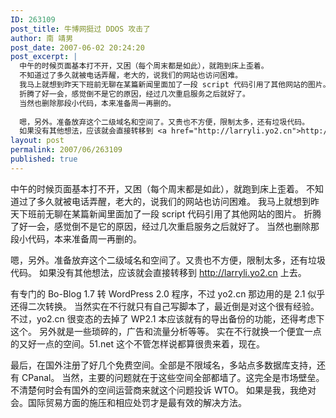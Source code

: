 ```yaml
---
ID: 263109
post_title: 牛博网挺过 DDOS 攻击了
author: 南 靖男
post_date: 2007-06-02 20:24:20
post_excerpt: |
  中午的时候页面基本打不开，又困（每个周末都是如此），就跑到床上歪着。
  不知道过了多久就被电话弄醒，老大的，说我们的网站也访问困难。
  我马上就想到昨天下班前无聊在某篇新闻里面加了一段 script 代码引用了其他网站的图片。
  折腾了好一会，感觉倒不是它的原因，经过几次重启服务之后就好了。
  当然也删除那段小代码，本来准备周一再删的。
  
  嗯，另外。准备放弃这个二级域名和空间了。又贵也不方便，限制太多，还有垃圾代码。
  如果没有其他想法，应该就会直接转移到 <a href="http://larryli.yo2.cn">http://larryli.yo2.cn</a> 上去。
layout: post
permalink: 2007/06/263109
published: true
---
```

中午的时候页面基本打不开，又困（每个周末都是如此），就跑到床上歪着。
不知道过了多久就被电话弄醒，老大的，说我们的网站也访问困难。
我马上就想到昨天下班前无聊在某篇新闻里面加了一段 script 代码引用了其他网站的图片。
折腾了好一会，感觉倒不是它的原因，经过几次重启服务之后就好了。
当然也删除那段小代码，本来准备周一再删的。

嗯，另外。准备放弃这个二级域名和空间了。又贵也不方便，限制太多，还有垃圾代码。
如果没有其他想法，应该就会直接转移到 <a href="http://larryli.yo2.cn">http://larryli.yo2.cn</a> 上去。
<!--more-->
有专门的 Bo-Blog 1.7 转 WordPress 2.0 程序，不过 yo2.cn 那边用的是 2.1 似乎还得二次转换。
当然实在不行就只有自己写脚本了，最近倒是对这个很有经验。
不过，yo2.cn 很变态的去掉了 WP2.1 本应该就有的导出备份的功能，还得考虑下这个。
另外就是一些琐碎的，广告和流量分析等等。
实在不行就换一个便宜一点的又好一点的空间。51.net 这个不管怎样说都算很贵来着，现在。

最后，在国外注册了好几个免费空间。全部是不限域名，多站点多数据库支持，还有 CPanal。
当然，主要的问题就在于这些空间全部都墙了。这完全是市场壁垒。
不清楚何时会有国外的空间运营商来就这个问题投诉 WTO。
如果是我，我绝对会。国际贸易方面的施压和相应处罚才是最有效的解决方法。